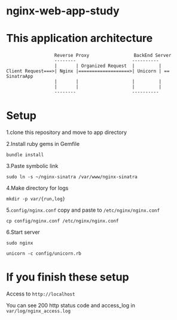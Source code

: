 # nginx-web-app-study
# This application architecture
```
                  Reverse Proxy　               BackEnd Server
                  --------                     ---------- 
                  |       | Organized Request  |         |
Client Request===>| Nginx |===================>| Unicorn | == SinatraApp
                  |       |                    |         |
                  |       |                    |         |
                  --------                     ----------
```
# Setup
1.clone this repository and move to app directory

2.Install ruby gems in Gemfile
```
bundle install
```
3.Paste symbolic link
```
sudo ln -s ~/nginx-sinatra /var/www/nginx-sinatra
```
4.Make directory for logs
```
mkdir -p var/{run,log}
```
5.```config/nginx.conf``` copy and paste to ```/etc/nginx/nginx.conf```
```
cp config/nginx.conf /etc/nginx/nginx.conf
```
6.Start server
```
sudo nginx
```
```
unicorn -c config/unicorn.rb
```
# If you finish these setup
Access to ```http://localhost```

You can see 200 http status code and access_log in ```var/log/nginx_access.log```
